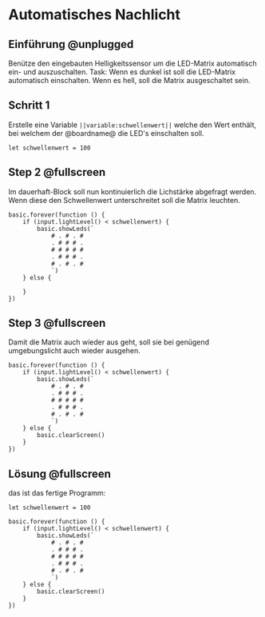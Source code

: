 # Automatisches Nachlicht

## Einführung @unplugged


Benütze den eingebauten Helligkeitssensor um die LED-Matrix automatisch ein- und auszuschalten.
Task: 
Wenn es dunkel ist soll die LED-Matrix automatisch einschalten.
Wenn es hell, soll die Matrix ausgeschaltet sein.










## Schritt 1 

Erstelle eine Variable ``||variable:schwellenwert||`` welche den Wert enthält, bei welchem der @boardname@ die LED's einschalten soll.

```blocks
let schwellenwert = 100

```

## Step 2 @fullscreen

Im dauerhaft-Block soll nun kontinuierlich die Lichstärke abgefragt werden. Wenn diese den Schwellenwert unterschreitet soll die Matrix leuchten.

```blocks
basic.forever(function () {
    if (input.lightLevel() < schwellenwert) {
        basic.showLeds(`
            # . # . #
            . # # # .
            # # # # #
            . # # # .
            # . # . #
            `)
    } else {
        
    }
})
```


## Step 3 @fullscreen

Damit die Matrix auch wieder aus geht, soll sie bei genügend umgebungslicht auch wieder ausgehen.

```blocks
basic.forever(function () {
    if (input.lightLevel() < schwellenwert) {
        basic.showLeds(`
            # . # . #
            . # # # .
            # # # # #
            . # # # .
            # . # . #
            `)
    } else {
        basic.clearScreen()
    }
})
```


## Lösung @fullscreen

das ist das fertige Programm:
```blocks
let schwellenwert = 100

basic.forever(function () {
    if (input.lightLevel() < schwellenwert) {
        basic.showLeds(`
            # . # . #
            . # # # .
            # # # # #
            . # # # .
            # . # . #
            `)
    } else {
        basic.clearScreen()
    }
})
```